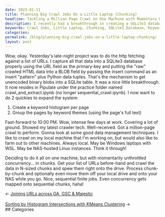 ```yaml
---
date: 2023-01-11
title: Planning Big Crawl Jobs On a Little Laptop (Chunking)
headline: Tackling a Million-Page Crawl on One Machine with Momentary Unthrottled Concurrency
description: I recently had a breakthrough in creating a SQLite3 database to capture data from a list of URLs, and now I'm creating a keyword histogram and grouping the pages by keyword themes. I've been assigned a million-page crawl, and I'm tackling it all on one machine with momentarily unthrottled concurrency in chunks. Come read about my journey and how I'm processing the data in finite jobs and moving the chunks off my local.
keywords: Crawl Jobs, Little Laptop, Chunking, SQLite3 Database, Keyword Histogram, Grouping, Million-Page Crawl, Concurrency, Processing, Data, Finite Jobs, Moving Chunks
categories: 
permalink: /blog/planning-big-crawl-jobs-on-a-little-laptop-chunking/
layout: post
---
```



Wow, okay. Yesterday's late-night project was to do the http fetching against a
list of URLs. I capture all that data into a SQLite3 database properly using
the URL field as the primary-key and putting the "raw" crawled HTML data into a
BLOB field by passing the insert command as an insert "pattern" plus Python
data tuples. That's the mechanism to get unencoded binary blobs into a SQLite
table. It was a nice little breakthrough. It now resides in Pipulate under the
practice folder named crawl_and_extract.ipynb (no longer
sequential_crawl.ipynb). I now want to do 2 quickies to expand the system:

1. Create a keyword histogram per page
2. Group the pages by keyword themes (using the page's full text)

Fast-forward to 10:00 PM. Wow, intense few days at work. Covering a lot of
ground. Showed my latest crawler tech. Well-received. Got a million-page crawl
to perform. Gonna look at some good data management techniques. I like to crawl
on my local machine that I'm working on, but would also like to farm out to
other machines. Always local. May be Windows laptops with WSL. May be
NAS-hosted Linux instances. Think it through!

Deciding to do it all on one machine, but with momentarily unthrottled
concurrency... in chunks. Get your list of URLs before-hand and crawl the data
in N-sized chunks and spew them right onto the drive. Process chunk-by-chunk
and optionally even move them off your local drive and onto your NAS while you
go. Nice, sequential finite jobs. Even concurrency gets mapped onto sequential
chunks, haha!


<div class="arrow-links"><div class="post-nav-prev"><span class="arrow">&larr;&nbsp;</span><a href="/blog/joining-urls-across-ga-gsc-majestic/">Joining URLs across GA, GSC & Majestic</a></div> &nbsp; <div class="post-nav-next"><a href="/blog/sorting-by-histogram-intersections-with-kmeans-clustering/">Sorting by Histogram Intersections with KMeans Clustering</a><span class="arrow">&nbsp;&rarr;</span></div></div>
## Categories

<ul></ul>